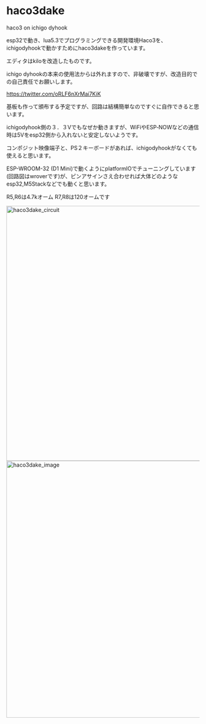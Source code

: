 # haco3dake
haco3 on ichigo dyhook

esp32で動き、lua5.3でプログラミングできる開発環境Haco3を、ichigodyhookで動かすためにhaco3dakeを作っています。

エディタはkiloを改造したものです。

ichigo dyhookの本来の使用法からは外れますので、非破壊ですが、改造目的での自己責任でお願いします。

https://twitter.com/oRLF6nXrMai7KiK

基板も作って頒布する予定ですが、回路は結構簡単なのですぐに自作できると思います。

ichigodyhook側の３．３Vでもなぜか動きますが、WiFiやESP‐NOWなどの通信時は5Vをesp32側から入れないと安定しないようです。

コンポジット映像端子と、PS２キーボードがあれば、ichigodyhookがなくても使えると思います。

ESP-WROOM-32 (D1 Mini)で動くようにplatformIOでチューニングしています(回路図はwroverです)が、ピンアサインさえ合わせれば大体どのようなesp32,M5Stackなどでも動くと思います。

R5,R6は4.7kオーム
R7,R8は120オームです

<img width="666" alt="haco3dake_circuit" src="https://github.com/dentaro/haco3dake/assets/77978725/7ce8ede0-fe56-4fcb-b7c6-ffab06beb675">

<img width="671" alt="haco3dake_image" src="https://github.com/dentaro/haco3dake/assets/77978725/30eccf07-4129-436c-832d-f2368a9155dc">



